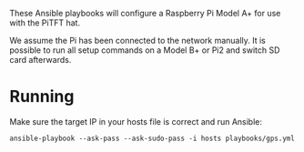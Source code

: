 These Ansible playbooks will configure a Raspberry Pi Model A+ for use with the PiTFT hat.

We assume the Pi has been connected to the network manually. It is possible to run all setup commands on a Model B+ or Pi2 and switch SD card afterwards.

# Running
Make sure the target IP in your hosts file is correct and run Ansible:
```
ansible-playbook --ask-pass --ask-sudo-pass -i hosts playbooks/gps.yml
```
